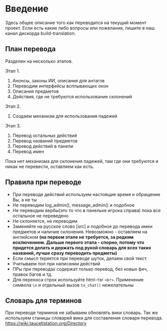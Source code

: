 # Введение

Здесь общее описание того как переводится на текущий момент проект. Если есть какие либо вопросы или пожелания, пишите в наш канал дискорда build-translation.

## План перевода
Разделен на несколько этапов.

Этап 1.
1. Анонсы, законы ИИ, описания для антагов
2. Переводим интерфейсы всплывающих окон
3. Описания предметов
4. Действия, где не требуются использование склонений

Этап 2.
1. Создаем механизм для использования падежей

Этап 3.
1. Перевод остальных действий
2. Перевод названий предметов
3. Перевод действий в панели
5. Перевод имен

Пока нет механизма для склонения падежей, там где они требуются и никак не перевести, оставляем как есть.

## Правила при переводе
* При переводе действий используем настоящие время и обращение Вы, а не ты
* Не переводим log_admin(), message_admin() и подобное
* Не переводим вербы(это то что в панельке игрока справа) пока все остальное не переведено
* Не склоняется, не переводим
* Заменяйте на русское слово [src] и подобное до перевода имен предметов и наличие склонения. Невозможно - оставляем на английском **(на первом этапе не требуется, за редким исключением. Дальше первого этапа - спорно, потому что придется делать и держать под рукой словарь для всех таких названий, лучше сразу переводить предметы)**
* Если смысл теряется при переводе шуток, делаем свой текст
* Учитываем пол при написании действий
* ПРы при переводах содержат только перевод, без новых фич, правок багов и тд.
* Для переноса строк используйте html-тэг `<br>`. Применение символа `\n` и отдельный вызов `to_chat()` нежелательны

## Словарь для терминов
При переводе терминов не забываем обновлять вики словарь. Так же используем станицы словарей вики для составления словаря перевода.
https://wiki.taucetistation.org/Directory
